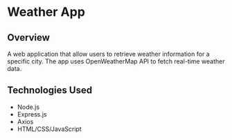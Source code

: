 # Weather App

## Overview

A web application that allow users to retrieve weather information for a specific city. The app uses OpenWeatherMap API to fetch real-time weather data.

## Technologies Used

* Node.js
* Express.js
* Axios
* HTML/CSS/JavaScript
